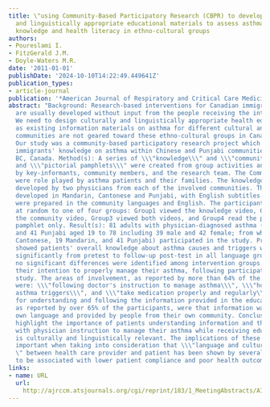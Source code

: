 ```yaml
---
title: \"using Community-Based Participatory Research (CBPR) to develop culturally
  and linguistically appropriate educational materials to assess asthma patients\"
  knowledge and health literacy in ethno-cultural groups
authors:
- Poureslami I.
- FitzGerald J.M.
- Doyle-Waters M.R.
date: '2011-01-01'
publishDate: '2024-10-10T14:22:49.449641Z'
publication_types:
- article-journal
publication: '*American Journal of Respiratory and Critical Care Medicine*'
abstract: "Background: Research-based interventions for Canadian immigrant groups
  are usually developed without input from the people receiving the intervention.
  We need to design culturally and linguistically appropriate health education interventions
  as existing information materials on asthma for different cultural and language
  communities are not geared toward these ethno-cultural groups in Canada. Objective(s):
  Our study was a community-based participatory research project which aimed to assess
  immigrants' knowledge on asthma within Chinese and Punjabi communities living in
  BC, Canada. Method(s): A series of \\\"knowledge\\\" and \\\"community\\\" videos
  and \\\"pictorial pamphlets\\\" were created from group activities and shared information
  by key-informants, community members, and the research team. The Community videos
  were role played by asthma patients and their families. The knowledge videos were
  developed by two physicians from each of the involved communities. The videos were
  developed in Mandarin, Cantonese and Punjabi, with English subtitles. The pamphlets
  were prepared in the community languages and English. The participants were assigned
  at random to one of four groups: Group1 viewed the knowledge video, Group2 viewed
  the community video, Group3 viewed both videos, and Group4 read the printed educational
  pamphlet only. Result(s): 81 adults with physician-diagnosed asthma (40 Chinese
  and 41 Punjabi aged 19 to 78 including 39 male and 42 female; from which 21 spoke
  Cantonese, 19 Mandarin, and 41 Punjabi) participated in the study. Preliminary analyses
  showed patients' overall knowledge about asthma causes and triggers was improved
  significantly from pretest to follow-up post-test in all language groups. However,
  no significant differences were identified among intervention groups. Patients reported
  their intention to properly manage their asthma, following participation in this
  study. The areas of involvement, as reported by more than 64% of the participants,
  were: \\\"following doctor's instruction to manage asthma\\\", \\\"how to avoid
  asthma triggers\\\", and \\\"take medication properly and regularly\\\". Major reasons
  for understanding and following the information provided in the education materials,
  as reported by over 65% of the participants, were that information was in their
  own language and provided by people from their own community. Conclusion(s): We
  highlight the importance of patients understanding information and their adherence
  with physician instruction to manage their asthma while receiving education that
  is culturally and linguistically relevant. The implications of these findings are
  important when taking into consideration that \\\"language and cultural discordance\\\
  \" between health care provider and patient has been shown by several researchers
  to be associated with lower patient compliance and poor health outcomes."
links:
- name: URL
  url: 
    http://ajrccm.atsjournals.org/cgi/reprint/183/1_MeetingAbstracts/A1429?sid=a0786609-a33f-4057-b324-b2184ff04b29
---
```

